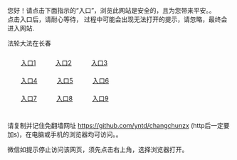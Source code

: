 您好！请点击下面指示的“入口”，浏览此网站是安全的，且为您带来平安。。 <br/>
点击入口后，请耐心等待， 过程中可能会出现无法打开的提示，请忽略，最终会进入网站. </br>

法轮大法在长春<br/>
<div style="padding:10px"><a style="margin:20px" target="_blank" href="https://d3gvc07qfz7hqw.cloudfront.net/2Qpsp?jmjfadog" id="ccLink1" rel="nofollow">入口1</a> <a target="_blank" style="margin:20px" href="https://d1qm5zr8kswvf5.cloudfront.net/2Qpsp?vjgslaev" id="ccLink2" rel="nofollow">入口2</a> <a style="margin:20px" target="_blank" href="https://d3c2gz3db3r4yb.cloudfront.net/2Qpsp?jxutxgau" id="ccLink3" rel="nofollow">入口3</a></div>

<div style="padding:10px" ><a style="margin:20px" target="_blank" href="https://d3gvc07qfz7hqw.cloudfront.net/2Qpsp?jmjfadog" id="ccLink4" rel="nofollow">入口4</a> <a style="margin:20px" href="https://d1qm5zr8kswvf5.cloudfront.net/2Qpsp?vjgslaev" target="_blank" id="ccLink5" rel="nofollow">入口5</a> <a style="margin:20px" href="https://d3c2gz3db3r4yb.cloudfront.net/2Qpsp?jxutxgau" target="_blank" id="ccLink6" rel="nofollow">入口6</a></div>

<div style="padding:10px"><a style="margin:20px" target="_blank" href="https://d3gvc07qfz7hqw.cloudfront.net/2Qpsp?jmjfadog" id="ccLink7" rel="nofollow">入口7</a> <a style="margin:20px" href="https://d1qm5zr8kswvf5.cloudfront.net/2Qpsp?vjgslaev" target="_blank" id="ccLink8" rel="nofollow">入口8</a> <a style="margin:20px" target="_blank" href="https://d3c2gz3db3r4yb.cloudfront.net/2Qpsp?jxutxgau" id="ccLink9" rel="nofollow">入口9</a></div>

<br/>



请复制并记住免翻墙网址 https://github.com/yntd/changchunzx (http后一定要加s)，在电脑或手机的浏览器均可访问。。<br/>

微信如提示停止访问该网页，须先点击右上角，选择浏览器打开。

